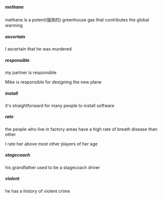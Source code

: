 ##### methane

methane is a potent(强效的) greenhouse gas that contributes the global warming

##### ascertain

I ascertain that he was murdered

##### responsible

my partner is responsible

Mike is responsible for designing the new plane

##### install

it's straightforward for many people to install software

##### rate

the people who live in factory areas have a high rate of breath disease than other

I rate her above most other players of her age

##### stagecoach

his grandfather used to be a stagecoach driver

##### violent

he has a history of violent crime

